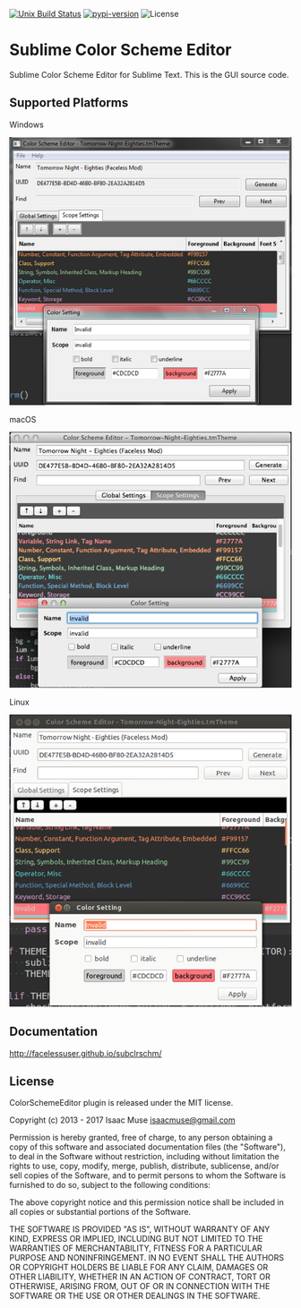 [![Unix Build Status][travis-image]][travis-link]
[![pypi-version][pypi-image]][pypi-link]
![License][license-image]
# Sublime Color Scheme Editor

Sublime Color Scheme Editor for Sublime Text.  This is the GUI source code.

## Supported Platforms

Windows

![Windows](./docs/src/markdown/images/CSE_WIN.png)

macOS

![macOS](./docs/src/markdown/images/CSE_OSX.png)

Linux

![Ubuntu](./docs/src/markdown/images/CSE_NIX.png)

## Documentation

http://facelessuser.github.io/subclrschm/

## License

ColorSchemeEditor plugin is released under the MIT license.

Copyright (c) 2013 - 2017 Isaac Muse <isaacmuse@gmail.com>

Permission is hereby granted, free of charge, to any person obtaining a copy of this software and associated documentation files (the "Software"), to deal in the Software without restriction, including without limitation the rights to use, copy, modify, merge, publish, distribute, sublicense, and/or sell copies of the Software, and to permit persons to whom the Software is furnished to do so, subject to the following conditions:

The above copyright notice and this permission notice shall be included in all copies or substantial portions of the Software.

THE SOFTWARE IS PROVIDED "AS IS", WITHOUT WARRANTY OF ANY KIND, EXPRESS OR IMPLIED, INCLUDING BUT NOT LIMITED TO THE WARRANTIES OF MERCHANTABILITY, FITNESS FOR A PARTICULAR PURPOSE AND NONINFRINGEMENT. IN NO EVENT SHALL THE AUTHORS OR COPYRIGHT HOLDERS BE LIABLE FOR ANY CLAIM, DAMAGES OR OTHER LIABILITY, WHETHER IN AN ACTION OF CONTRACT, TORT OR OTHERWISE, ARISING FROM, OUT OF OR IN CONNECTION WITH THE SOFTWARE OR THE USE OR OTHER DEALINGS IN THE SOFTWARE.

[travis-image]: https://img.shields.io/travis/facelessuser/subclrschm.svg
[travis-link]: https://travis-ci.org/facelessuser/subclrschm
[pypi-image]: https://img.shields.io/pypi/v/subclrschm.svg
[pypi-link]: https://pypi.python.org/pypi/subclrschm
[license-image]: https://img.shields.io/badge/license-MIT-blue.svg
